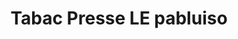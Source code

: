 ---
title: "Tabac Presse LE pabluiso"
url: /agde/tabac-presse-le-pabluiso/
shop: marchand de journaux
---
